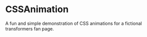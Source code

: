 # CSSAnimation
A fun and simple demonstration of CSS animations for a fictional transformers fan page.
